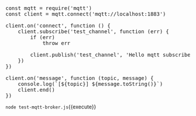 

<pre class="file" data-filename="test-mqtt-broker.js" data-target="replace">
const mqtt = require('mqtt')
const client = mqtt.connect('mqtt://localhost:1883')

client.on('connect', function () {
    client.subscribe('test_channel', function (err) {
        if (err)
            throw err

        client.publish('test_channel', 'Hello mqtt subscriber!')
    })
})

client.on('message', function (topic, message) {
    console.log(`[${topic}] ${message.toString()}`)
    client.end()
})
</pre>

`node test-mqtt-broker.js`{{execute}}